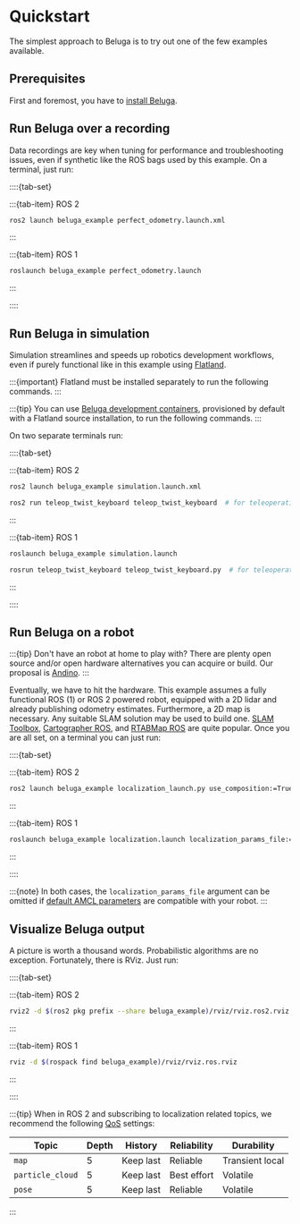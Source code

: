 # Quickstart

The simplest approach to Beluga is to try out one of the few examples available.

## Prerequisites

First and foremost, you have to [install Beluga](./installation).

## Run Beluga over a recording

Data recordings are key when tuning for performance and troubleshooting issues, even if synthetic like the ROS bags used by this example. On a terminal, just run:

::::{tab-set}

:::{tab-item} ROS 2
```bash
ros2 launch beluga_example perfect_odometry.launch.xml
```
:::

:::{tab-item} ROS 1
```bash
roslaunch beluga_example perfect_odometry.launch
```
:::

::::

## Run Beluga in simulation

Simulation streamlines and speeds up robotics development workflows, even if purely functional like in this example using [Flatland](https://flatland-simulator.readthedocs.io).

:::{important}
Flatland must be installed separately to run the following commands.
:::

:::{tip}
You can use [Beluga development containers](https://github.com/Ekumen-OS/beluga/blob/main/DEVELOPING.md#environment), provisioned by default with a Flatland source installation, to run the following commands.
:::

On two separate terminals run:

::::{tab-set}

:::{tab-item} ROS 2
```bash
ros2 launch beluga_example simulation.launch.xml
```
```bash
ros2 run teleop_twist_keyboard teleop_twist_keyboard  # for teleoperation!
```
:::

:::{tab-item} ROS 1
```bash
roslaunch beluga_example simulation.launch
```
```bash
rosrun teleop_twist_keyboard teleop_twist_keyboard.py  # for teleoperation!
```
:::

::::

## Run Beluga on a robot

:::{tip}
Don't have an robot at home to play with? There are plenty open source and/or open hardware alternatives you can acquire or build. Our proposal is [Andino](https://github.com/Ekumen-OS/andino).
:::

Eventually, we have to hit the hardware. This example assumes a fully functional ROS (1) or ROS 2 powered robot, equipped with a 2D lidar and already publishing odometry estimates. Furthermore, a 2D map is necessary. Any suitable SLAM solution may be used to build one. [SLAM Toolbox](https://github.com/SteveMacenski/slam_toolbox), [Cartographer ROS](https://google-cartographer-ros.readthedocs.io/en/latest/), and [RTABMap ROS](https://github.com/introlab/rtabmap_ros) are quite popular. Once you are all set, on a terminal you can just run:

::::{tab-set}

:::{tab-item} ROS 2
```bash
ros2 launch beluga_example localization_launch.py use_composition:=True localization_params_file:=<PARAMS_PATH> localization_map:=<MAP_YAML_PATH>
```
:::

:::{tab-item} ROS 1
```bash
roslaunch beluga_example localization.launch localization_params_file:=<PARAMS_PATH> localization_map:=<MAP_YAML_PATH>
```
:::

::::

:::{note}
In both cases, the `localization_params_file` argument can be omitted if [default AMCL parameters](https://github.com/Ekumen-OS/beluga/blob/main/beluga_example/params) are compatible with your robot.
:::

## Visualize Beluga output

A picture is worth a thousand words. Probabilistic algorithms are no exception. Fortunately, there is RViz. Just run:

::::{tab-set}

:::{tab-item} ROS 2
```bash
rviz2 -d $(ros2 pkg prefix --share beluga_example)/rviz/rviz.ros2.rviz
```
:::

:::{tab-item} ROS 1
```bash
rviz -d $(rospack find beluga_example)/rviz/rviz.ros.rviz
```
:::

::::

:::{tip}
When in ROS 2 and subscribing to localization related topics, we recommend the following [QoS](https://docs.ros.org/en/rolling/Concepts/Intermediate/About-Quality-of-Service-Settings.html) settings:

| Topic            | Depth | History   | Reliability | Durability      |
|------------------|-------|-----------|-------------|-----------------|
| `map`            | 5     | Keep last | Reliable    | Transient local |
| `particle_cloud` | 5     | Keep last | Best effort | Volatile        |
| `pose`           | 5     | Keep last | Reliable    | Volatile        |
:::
